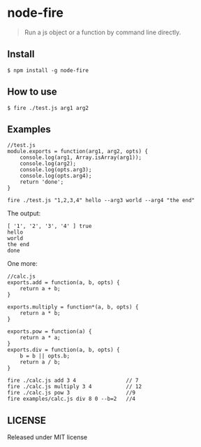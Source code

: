 # node-fire

> Run a js object or a function by command line directly.

## Install

```
$ npm install -g node-fire
```

## How to use
```
$ fire ./test.js arg1 arg2
```

## Examples

```
//test.js
module.exports = function(arg1, arg2, opts) {
    console.log(arg1, Array.isArray(arg1));
    console.log(arg2);
    console.log(opts.arg3);
    console.log(opts.arg4);
    return 'done';
}
```
```
fire ./test.js "1,2,3,4" hello --arg3 world --arg4 "the end"
```
The output:

```
[ '1', '2', '3', '4' ] true
hello
world
the end
done
```

One more:
```
//calc.js
exports.add = function(a, b, opts) {
    return a + b;
}

exports.multiply = function*(a, b, opts) {
    return a * b;
}

exports.pow = function(a) {
    return a * a;
}
exports.div = function(a, b, opts) {
    b = b || opts.b;
    return a / b;
}
```

```
fire ./calc.js add 3 4                // 7
fire ./calc.js multiply 3 4           // 12
fire ./calc.js pow 3                  //9
fire examples/calc.js div 8 0 --b=2   //4         
```

## LICENSE
Released under MIT license